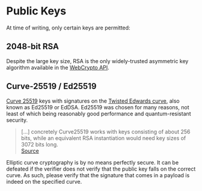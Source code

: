 # Public Keys

At time of writing, only certain keys are permitted:

## 2048-bit RSA

Despite the large key size, RSA is the only widely-trusted asymmetric key algorithm available in the [WebCrypto API](https://developer.mozilla.org/en-US/docs/Web/API/Web_Crypto_API).

## Curve-25519 / Ed25519

[Curve 25519](https://cr.yp.to/ecdh.html) keys with signatures on the [Twisted Edwards curve](http://cr.yp.to/newelliptic/newelliptic.html), also known as Ed25519 or EdDSA. Ed25519 was chosen for many reasons, not least of which being reasonably good performance and quantum-resistant security.

> \[...\] concretely Curve25519 works with keys consisting of about 256 bits, while an equivalent RSA instantiation would need key sizes of 3072 bits long.  
> [Source](https://www.esat.kuleuven.be/cosic/elliptic-curves-are-quantum-dead-long-live-elliptic-curves/)

Elliptic curve cryptography is by no means perfectly secure. It can be defeated if the verifier does not verify that the public key falls on the correct curve. As such, please verify that the signature that comes in a payload is indeed on the specified curve.


